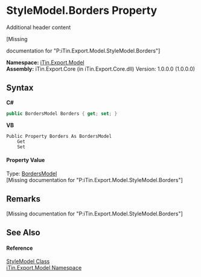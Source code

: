 # StyleModel.Borders Property 
Additional header content 

\[Missing <summary> documentation for "P:iTin.Export.Model.StyleModel.Borders"\]

**Namespace:**&nbsp;<a href="ef57ffcc-e95e-b212-5a46-9aa6f5a3511f">iTin.Export.Model</a><br />**Assembly:**&nbsp;iTin.Export.Core (in iTin.Export.Core.dll) Version: 1.0.0.0 (1.0.0.0)

## Syntax

**C#**<br />
``` C#
public BordersModel Borders { get; set; }
```

**VB**<br />
``` VB
Public Property Borders As BordersModel
	Get
	Set
```


#### Property Value
Type: <a href="bc2c9bf4-e095-1e0c-6542-f1f0f28121a2">BordersModel</a><br />\[Missing <value> documentation for "P:iTin.Export.Model.StyleModel.Borders"\]

## Remarks
\[Missing <remarks> documentation for "P:iTin.Export.Model.StyleModel.Borders"\]

## See Also


#### Reference
<a href="baeb266c-8597-5b32-68a5-12c1b3e5d907">StyleModel Class</a><br /><a href="ef57ffcc-e95e-b212-5a46-9aa6f5a3511f">iTin.Export.Model Namespace</a><br />
